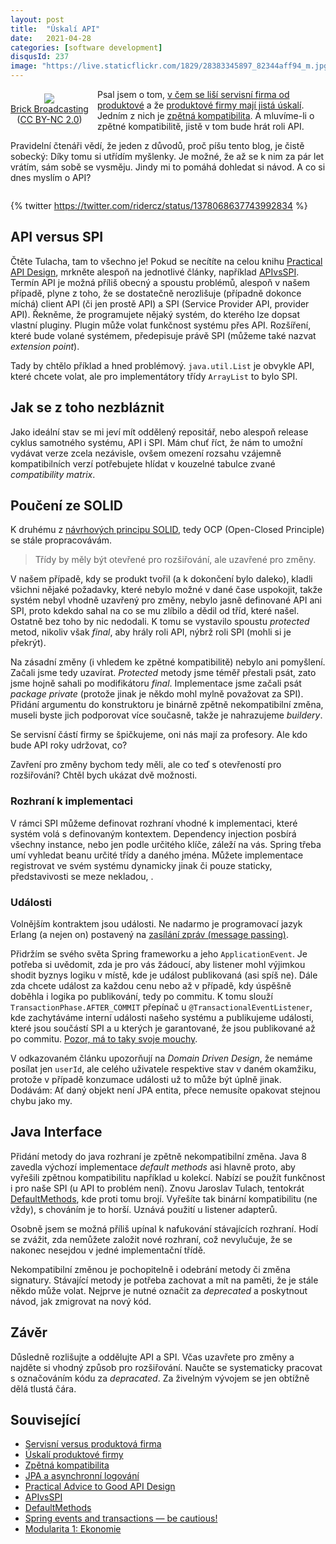 ```yaml
---
layout: post
title:  "Úskalí API"
date:   2021-04-28
categories: [software development]
disqusId: 237
image: "https://live.staticflickr.com/1829/28383345897_82344aff94_m.jpg"
---
```


<div style="float: left; margin: 0.5em 1em 0.5em 0em; text-align: center;"><a href="https://www.flickr.com/photos/brickbroadcasting/28383345897/in/datetaken/"><img src="https://live.staticflickr.com/1829/28383345897_82344aff94_m.jpg" /></a><br /><a href="https://www.flickr.com/photos/brickbroadcasting/">Brick Broadcasting </a><br />(<a href="https://creativecommons.org/licenses/by-nc/2.0/">CC BY-NC 2.0</a>)</div>

Psal jsem o tom, [v čem se liší servisní firma od produktové](https://blog.zvestov.cz/software%20development/2019/10/22/servisni-versus-produktova-firma.html) a že [produktové firmy mají jistá úskalí](https://blog.zvestov.cz/software%20development/2020/05/30/uskali-produktove-firmy.html). Jedním z nich je [zpětná kompatibilita](https://blog.zvestov.cz/software%20development/2019/12/09/zpetna-kompatibilita.html). A mluvíme-li o zpětné kompatibilitě, jistě v tom bude hrát roli API.

Pravidelní čtenáři vědí, že jeden z důvodů, proč píšu tento blog, je čistě sobecký: Díky tomu si utřídím myšlenky. Je možné, že až se k nim za pár let vrátím, sám sobě se vysměju. Jindy mi to pomáhá dohledat si návod. A co si dnes myslím o API?

<div style="clear:both"></div>
<!--more-->

{% twitter https://twitter.com/ridercz/status/1378068637743992834 %}

## API versus SPI

Čtěte Tulacha, tam to všechno je! Pokud se necítíte na celou knihu [Practical API Design](https://www.goodreads.com/review/show/2870967061?book_show_action=false&from_review_page=1), mrkněte alespoň na jednotlivé články, například [APIvsSPI](http://wiki.apidesign.org/wiki/APIvsSPI). Termín API je možná příliš obecný a spoustu problémů, alespoň v našem případě, plyne z toho, že se dostatečně nerozlišuje (případně dokonce míchá) client API (či jen prostě API) a SPI (Service Provider API, provider API). Řekněme, že programujete nějaký systém, do kterého lze dopsat vlastní pluginy. Plugin může volat funkčnost systému přes API. Rozšíření, které bude volané systémem, předepisuje právě SPI (můžeme také nazvat _extension point_).

Tady by chtělo příklad a hned problémový. `java.util.List` je obvykle API, které chcete volat, ale pro implementátory třídy `ArrayList` to bylo SPI.

## Jak se z toho nezbláznit

Jako ideální stav se mi jeví mít oddělený repositář, nebo alespoň release cyklus samotného systému, API i SPI. Mám chuť říct, že nám to umožní vydávat verze zcela nezávisle, ovšem omezení rozsahu vzájemně kompatibilních verzí potřebujete hlídat v kouzelné tabulce zvané _compatibility matrix_.

## Poučení ze SOLID

K druhému z [návrhových principu SOLID](https://zdrojak.cz/clanky/navrhove-principy-solid/), tedy OCP (Open-Closed Principle) se stále propracovávám.

> Třídy by měly být otevřené pro rozšiřování, ale uzavřené pro změny.

V našem případě, kdy se produkt tvořil (a k dokončení bylo daleko), kladli všichni nějaké požadavky, které nebylo možné v dané čase uspokojit, takže systém nebyl vhodně uzavřený pro změny, nebylo jasně definované API ani SPI, proto kdekdo sahal na co se mu zlíbilo a dědil od tříd, které našel. Ostatně bez toho by nic nedodali. K tomu se vystavilo spoustu _protected_ metod, nikoliv však _final_, aby hrály roli API, nýbrž roli SPI (mohli si je překrýt).

Na zásadní změny (i vhledem ke zpětné kompatibilitě) nebylo ani pomyšlení. Začali jsme tedy uzavírat. _Protected_ metody jsme téměř přestali psát, zato jsme hojně sahali po modifikátoru _final_. Implementace jsme začali psát _package private_ (protože jinak je někdo mohl mylně považovat za SPI). Přidání argumentu do konstruktoru je binárně zpětně nekompatibilní změna, museli byste jich podporovat více současně, takže je nahrazujeme _buildery_.

Se servisní částí firmy se špičkujeme, oni nás mají za profesory. Ale kdo bude API roky udržovat, co?

Zavření pro změny bychom tedy měli, ale co teď s otevřeností pro rozšiřování? Chtěl bych ukázat dvě možnosti.

### Rozhraní k implementaci

V rámci SPI můžeme definovat rozhraní vhodné k implementaci, které systém volá s definovaným kontextem. Dependency injection posbírá všechny instance, nebo jen podle určitého klíče, záleží na vás. Spring třeba umí vyhledat beanu určité třídy a daného jména. Můžete implementace registrovat ve svém systému dynamicky jinak či pouze staticky, představivosti se meze nekladou, .

### Události

Volnějším kontraktem jsou události. Ne nadarmo je programovací jazyk Erlang (a nejen on) postavený na [zasílání zpráv (message passing)](https://en.wikipedia.org/wiki/Message_passing).

Přidržím se svého světa Spring frameworku a jeho `ApplicationEvent`. Je potřeba si uvědomit, zda je pro vás žádoucí, aby listener mohl výjimkou shodit byznys logiku v místě, kde je událost publikovaná (asi spíš ne). Dále zda chcete událost za každou cenu nebo až v případě, kdy úspěšně doběhla i logika po publikování, tedy po commitu. K tomu slouží `TransactionPhase.AFTER_COMMIT` přepínač u `@TransactionalEventListener`, kde zachytáváme interní události našeho systému a publikujeme události, které jsou součástí SPI a u kterých je garantované, že jsou publikované až po commitu. [Pozor, má to taky svoje mouchy](https://blog.pragmatists.com/spring-events-and-transactions-be-cautious-bdb64cb49a95).

V odkazovaném článku upozorňují na _Domain Driven Design_, že nemáme posílat jen `userId`, ale celého uživatele respektive stav v daném okamžiku, protože v případě konzumace události už to může být úplně jinak. Dodávám: Ať daný objekt není JPA entita, přece nemusíte opakovat stejnou chybu jako my.

## Java Interface

Přidání metody do java rozhraní je zpětně nekompatibilní změna. Java 8 zavedla výchozí implementace _default methods_ asi hlavně proto, aby vyřešili zpětnou kompatibilitu například u kolekcí. Nabízí se použít funkčnost i pro naše SPI (u API to problém není). Znovu Jaroslav Tulach, tentokrát [DefaultMethods](http://wiki.apidesign.org/wiki/DefaultMethods), kde proti tomu brojí. Vyřešíte tak binární kompatibilitu (ne vždy), s chováním je to horší. Uznává použití u listener adapterů.

Osobně jsem se možná příliš upínal k nafukování stávajících rozhraní. Hodí se zvážit, zda nemůžete založit nové rozhraní, což nevylučuje, že se nakonec nesejdou v jedné implementační třídě.

Nekompatibilní změnou je pochopitelně i odebrání metody či změna signatury. Stávající metody je potřeba zachovat a mít na paměti, že je stále někdo může volat. Nejprve je nutné označit za _deprecated_ a poskytnout návod, jak zmigrovat na nový kód.


## Závěr

Důsledně rozlišujte a oddělujte API a SPI. Včas uzavřete pro změny a najděte si vhodný způsob pro rozšiřování. Naučte se systematicky pracovat s označováním kódu za _depracated_. Za živelným vývojem se jen obtížně dělá tlustá čára.


## Související

- [Servisní versus produktová firma](https://blog.zvestov.cz/software%20development/2019/10/22/servisni-versus-produktova-firma.html)
- [Úskalí produktové firmy](https://blog.zvestov.cz/software%20development/2020/05/30/uskali-produktove-firmy.html)
- [Zpětná kompatibilita](https://blog.zvestov.cz/software%20development/2019/12/09/zpetna-kompatibilita.html)
- [JPA a asynchronní logování](https://blog.zvestov.cz/software%20development/2018/09/21/jpa-a-asynchronni-logovani.html)
- [Practical Advice to Good API Design](https://levelup.gitconnected.com/practical-advice-to-good-api-design-fa857fa569a1)
- [APIvsSPI](http://wiki.apidesign.org/wiki/APIvsSPI)
- [DefaultMethods](http://wiki.apidesign.org/wiki/DefaultMethods)
- [Spring events and transactions — be cautious!](https://blog.pragmatists.com/spring-events-and-transactions-be-cautious-bdb64cb49a95)
- [Modularita 1: Ekonomie](https://calavera.info/v3/blog/2017/02/26/modularita-1.html)
